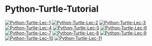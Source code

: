 # Python-Turtle-Tutorial

[![Python-Turtle-Lec-1](https://img.youtube.com/vi/ofi8Y_ex8_4/0.jpg)](https://www.youtube.com/watch?v=ofi8Y_ex8_4)
[![Python-Turtle-Lec-2](https://img.youtube.com/vi/0-n4tNaCgA4/0.jpg)](https://www.youtube.com/watch?v=0-n4tNaCgA4)
[![Python-Turtle-Lec-3](https://img.youtube.com/vi/Ir21bzHTF00/0.jpg)](https://www.youtube.com/watch?v=Ir21bzHTF00)
[![Python-Turtle-Lec-4](https://img.youtube.com/vi/k4Lo_X3T7ec/0.jpg)](https://www.youtube.com/watch?v=k4Lo_X3T7ec)
[![Python-Turtle-Lec-5](https://img.youtube.com/vi/6HFW8KYxeA0/0.jpg)](https://www.youtube.com/watch?v=6HFW8KYxeA0)
[![Python-Turtle-Lec-6](https://img.youtube.com/vi/I2sAc783vUo/0.jpg)](https://www.youtube.com/watch?v=I2sAc783vUo)
[![Python-Turtle-Lec-7](https://img.youtube.com/vi/bMPIegqBaZA/0.jpg)](https://www.youtube.com/watch?v=bMPIegqBaZA)
[![Python-Turtle-Lec-8](https://img.youtube.com/vi/yH18inwboTc/0.jpg)](https://www.youtube.com/watch?v=yH18inwboTc)
[![Python-Turtle-Lec-9](https://img.youtube.com/vi/Bgx6ynareQU/0.jpg)](https://www.youtube.com/watch?v=Bgx6ynareQU)
[![Python-Turtle-Lec-10](https://img.youtube.com/vi/jcVSzB2qeMc/0.jpg)](https://www.youtube.com/watch?v=jcVSzB2qeMc)
[![Python-Turtle-Lec-11](https://img.youtube.com/vi/Kf0-watyyGM/0.jpg)](https://www.youtube.com/watch?v=Kf0-watyyGM)
